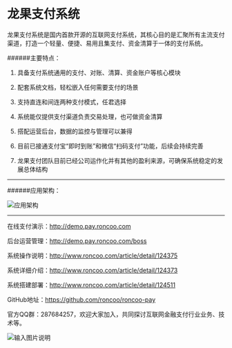 # 龙果支付系统

龙果支付系统是国内首款开源的互联网支付系统，其核心目的是汇聚所有主流支付渠道，打造一个轻量、便捷、易用且集支付、资金清算于一体的支付系统。

######主要特点：

1. 具备支付系统通用的支付、对账、清算、资金账户等核心模块

2. 配套系统文档，轻松嵌入任何需要支付的场景

3. 支持直连和间连两种支付模式，任君选择

4. 系统能仅提供支付渠道负责交易处理，也可做资金清算

5. 搭配运营后台，数据的监控与管理可以兼得

6. 目前已接通支付宝“即时到账”和微信“扫码支付”功能，后续会持续完善

7. 龙果支付团队目前已经公司运作化并有其他的盈利来源，可确保系统稳定的发展总体结构

----------------------------------------------------------------------------------

######应用架构：

![应用架构](http://git.oschina.net/uploads/images/2016/0726/171546_239efc3b_860625.jpeg "应用架构")

---------

在线支付演示：http://demo.pay.roncoo.com

后台运营管理：http://demo.pay.roncoo.com/boss

系统操作说明：http://www.roncoo.com/article/detail/124375

系统详细介绍：http://www.roncoo.com/article/detail/124373

系统搭建部署：http://www.roncoo.com/article/detail/124511

GitHub地址：https://github.com/roncoo/roncoo-pay

官方QQ群：287684257，欢迎大家加入，共同探讨互联网金融支付行业业务、技术等。

![输入图片说明](http://git.oschina.net/uploads/images/2016/0722/175850_9e020e87_860625.png "在这里输入图片标题")

 




 
